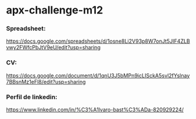 # apx-challenge-m12

### Spreadsheet:
  https://docs.google.com/spreadsheets/d/1osne8Li2V93p8W7onJt5JIF4ZLBvwy2FWfcPbJtV9eU/edit?usp=sharing
  
### CV:
  https://docs.google.com/document/d/1qnU3J5bMPn9icLISckA5svl2fYslnay7BBsnMz1eFl8/edit?usp=sharing
  
### Perfil de linkedin:
  https://www.linkedin.com/in/%C3%A1lvaro-bast%C3%ADa-820929224/
